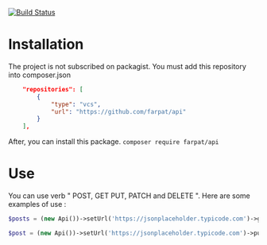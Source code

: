 [![Build Status](https://travis-ci.org/farpat/api.svg?branch=master)](https://travis-ci.org/farpat/api)

# Installation
The project is not subscribed on packagist. You must add this repository into composer.json
```json
    "repositories": [
        {
            "type": "vcs",
            "url": "https://github.com/farpat/api"
        }
    ],
```

After, you can install this package.
`composer require farpat/api`


# Use
You can use verb " POST, GET PUT, PATCH and DELETE ". Here are some examples of use :

```php
$posts = (new Api())->setUrl('https://jsonplaceholder.typicode.com')->get('posts');

$post = (new Api())->setUrl('https://jsonplaceholder.typicode.com')->put('posts/1', $data, $headers);
```
